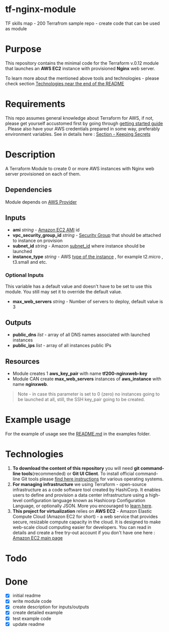 # tf-nginx-module
TF skills map - 200 Terrafrom sample repo - create code that can be used as module

# Purpose
This repository contains the minimal code for the Terraform v.0.12 module that launches an **AWS EC2** instance with provisioned **Nginx** web server.

To learn more about the mentioned above tools and technologies -  please check section [Technologies near the end of the README](#technologies)

# Requirements
This repo assumes general knowledge about Terraform for AWS, if not, please get yourself accustomed first by going through [getting started guide](https://learn.hashicorp.com/terraform?track=getting-started#getting-started) . Please also have your AWS credentials prepared in some way, preferably environment variables. See in details here : [Section - Keeping Secrets](https://aws.amazon.com/blogs/apn/terraform-beyond-the-basics-with-aws/)

# Description
A Terraform Module to create 0 or more AWS instances with Nginx web server provisioned on each of them.

## Dependencies 

Module depends on [AWS Provider](https://www.terraform.io/docs/providers/aws/index.html)

## Inputs 
- **ami**  *string* -  [Amazon EC2 AMI](https://docs.aws.amazon.com/AWSEC2/latest/UserGuide/AMIs.html) id
- **vpc_security_group_id** *string* - [Security Group](https://docs.aws.amazon.com/vpc/latest/userguide/VPC_SecurityGroups.html) that should be attached to instance on provision 
- **subnet_id** *string* - Amazon [subnet_id](https://docs.aws.amazon.com/vpc/latest/userguide/working-with-vpcs.html#AddaSubnet) where instance should be launched
- **instance_type** *string* - AWS [type of the instance](https://aws.amazon.com/ec2/instance-types/) , for example t2.micro , t3.small and etc.

### Optional Inputs
This variable has a default value and doesn't have to be set to use this module. You still may set it to override the default value. 
- **max_web_servers** *string* - Number of servers to deploy, default value is 3

## Outputs
- **public_dns** *list* - array of all DNS names associated with launched instances 
- **public_ips** *list* - array of all instances public IPs

## Resources

- Module creates 1 **aws_key_pair** with name **tf200-nginxweb-key**
- Module CAN create **max_web_servers** instances of **aws_instance** with name **nginxweb**. 
> Note - in case this parameter is set to 0 (zero) no instances going to be launched at all, still, the SSH key_pair going to be created. 


# Example usage

For the example of usage see the [README.md](examples/README.md) in the examples folder.

# Technologies

1. **To download the content of this repository** you will need **git command-line tools**(recommended) or **Git UI Client**. To install official command-line Git tools please [find here instructions](https://git-scm.com/book/en/v2/Getting-Started-Installing-Git) for various operating systems. 
2. **For managing infrastructure** we using Terraform - open-source infrastructure as a code software tool created by HashiCorp. It enables users to define and provision a data center infrastructure using a high-level configuration language known as Hashicorp Configuration Language, or optionally JSON. More you encouraged to [learn here](https://www.terraform.io). 
3. **This project for virtualization** relies on **AWS EC2** - Amazon Elastic Compute Cloud (Amazon EC2 for short) - a web service that provides secure, resizable compute capacity in the cloud. It is designed to make web-scale cloud computing easier for developers. You can read in details and create a free try-out account if you don't have one here :  [Amazon EC2 main page](https://aws.amazon.com/ec2/)



# Todo


# Done
- [x] initial readme
- [x] write module code
- [x] create description for inputs/outputs
- [x] create detailed example 
- [x] test example code
- [x] update readme
